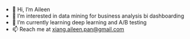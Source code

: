 - 👋 Hi, I’m Aileen
- 👀 I’m interested in data mining for business analysis bi dashboarding
- 🌱 I’m currently learning deep learning and A/B testing
- 📫 Reach me at xiang.aileen.pan@gmail.com

<!---
xiang-aileen-pan/xiang-aileen-pan is a ✨ special ✨ repository because its `README.md` (this file) appears on your GitHub profile.
You can click the Preview link to take a look at your changes.
--->
